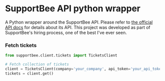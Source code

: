 # SupportBee API python wrapper
A Python wrapper around the SupportBee API. Please refer to [the official API docs](developers.supportbee.com/api) for details about its API. This project was developed as part of SupportBee's hiring process, one of the best I've ever seen.

### Fetch tickets

```python
from supportbee.client.tickets import TicketsClient

# Fetch collection of tickets
client = TicketsClient(company='your_company', api_token='your_api_token')
tickets = client.get()
```

